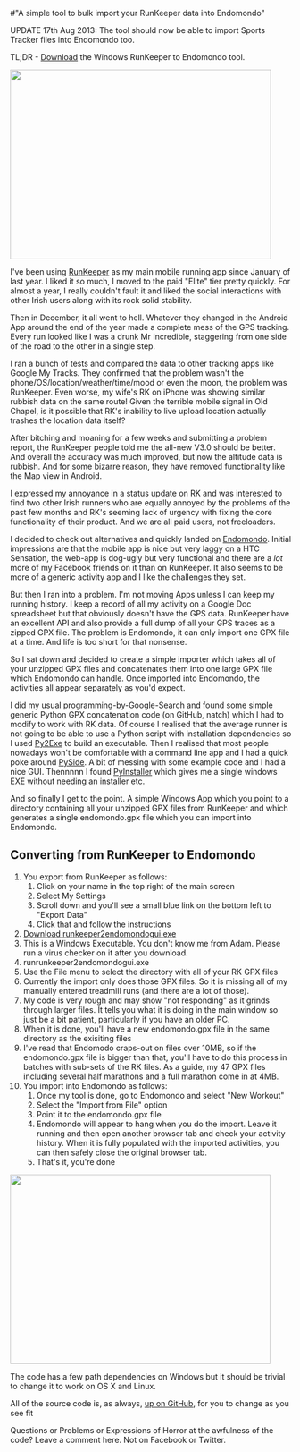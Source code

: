 #"A simple tool to bulk import your RunKeeper data into Endomondo"

UPDATE 17th Aug 2013: The tool should now be able to import Sports Tracker files into Endomondo too.

TL;DR - <a href="https://github.com/conoro/runkeeper2endomondo/blob/master/runkeeper2endomondogui.exe?raw=true">Download</a> the Windows RunKeeper to Endomondo tool.

<a href="https://github.com/conoro/runkeeper2endomondo"><img class="size-full wp-image-942 aligncenter" title="rk2em_01" alt="" src="http://conoroneill.net/wp-content/uploads/2013/03/rk2em_01.jpg" width="467" height="339" /></a>

I've been using <a href="http://runkeeper.com/">RunKeeper</a> as my main mobile running app since January of last year. I liked it so much, I moved to the paid "Elite" tier pretty quickly. For almost a year, I really couldn't fault it and liked the social interactions with other Irish users along with its rock solid stability.

Then in December, it all went to hell. Whatever they changed in the Android App around the end of the year made a complete mess of the GPS tracking. Every run looked like I was a drunk Mr Incredible, staggering from one side of the road to the other in a single step.

I ran a bunch of tests and compared the data to other tracking apps like Google My Tracks. They confirmed that the problem wasn't the phone/OS/location/weather/time/mood or even the moon, the problem was RunKeeper. Even worse, my wife's RK on iPhone was showing similar rubbish data on the same route! Given the terrible mobile signal in Old Chapel, is it possible that RK's inability to live upload location actually trashes the location data itself?

After bitching and moaning for a few weeks and submitting a problem report, the RunKeeper people told me the all-new V3.0 should be better. And overall the accuracy was much improved, but now the altitude data is rubbish. And for some bizarre reason, they have removed functionality like the Map view in Android.

I expressed my annoyance in a status update on RK and was interested to find two other Irish runners who are equally annoyed by the problems of the past few months and RK's seeming lack of urgency with fixing the core functionality of their product. And we are all paid users, not freeloaders.

I decided to check out alternatives and quickly landed on <a href="http://www.endomondo.com">Endomondo</a>. Initial impressions are that the mobile app is nice but very laggy on a HTC Sensation, the web-app is dog-ugly but very functional and there are a _lot_ more of my Facebook friends on it than on RunKeeper. It also seems to be more of a generic activity app and I like the challenges they set.

But then I ran into a problem. I'm not moving Apps unless I can keep my running history. I keep a record of all my activity on a Google Doc spreadsheet but that obviously doesn't have the GPS data. RunKeeper have an excellent API and also provide a full dump of all your GPS traces as a zipped GPX file. The problem is Endomondo, it can only import one GPX file at a time. And life is too short for that nonsense.

So I sat down and decided to create a simple importer which takes all of your unzipped GPX files and concatenates them into one large GPX file which Endomondo can handle. Once imported into Endomondo, the activities all appear separately as you'd expect.

I did my usual programming-by-Google-Search and found some simple generic Python GPX concatenation code (on GitHub, natch) which I had to modify to work with RK data. Of course I realised that the average runner is not going to be able to use a Python script with installation dependencies so I used <a href="http://www.py2exe.org/">Py2Exe</a> to build an executable. Then I realised that most people nowadays won't be comfortable with a command line app and I had a quick poke around <a href="http://qt-project.org/wiki/PySide">PySide</a>. A bit of messing with some example code and I had a nice GUI. Thennnnn I found <a href="http://www.pyinstaller.org">PyInstaller</a> which gives me a single windows EXE without needing an installer etc.

And so finally I get to the point. A simple Windows App which you point to a directory containing all your unzipped GPX files from RunKeeper and which generates a single endomondo.gpx file which you can import into Endomondo.
<h2>Converting from RunKeeper to Endomondo</h2>
<ol>
	<li>You export from RunKeeper as follows:
<ol>
	<li>Click on your name in the top right of the main screen</li>
	<li>Select My Settings</li>
	<li>Scroll down and you'll see a small blue link on the bottom left to "Export Data"</li>
	<li>Click that and follow the instructions</li>
</ol>
</li>
	<li><a href="https://github.com/conoro/runkeeper2endomondo/blob/master/runkeeper2endomondogui.exe?raw=true">Download runkeeper2endomondogui.exe</a></li>
	<li>This is a Windows Executable. You don't know me from Adam. Please run a virus checker on it after you download.</li>
	<li>runrunkeeper2endomondogui.exe</li>
	<li>Use the File menu to select the directory with all of your RK GPX files</li>
	<li>Currently the import only does those GPX files. So it is missing all of my manually entered treadmill runs (and there are a lot of those).</li>
	<li>My code is very rough and may show "not responding" as it grinds through larger files. It tells you what it is doing in the main window so just be a bit patient, particularly if you have an older PC.</li>
	<li>When it is done, you'll have a new endomondo.gpx file in the same directory as the exisiting files</li>
	<li>I've read that Endomodo craps-out on files over 10MB, so if the endomondo.gpx file is bigger than that, you'll have to do this process in batches with sub-sets of the RK files. As a guide, my 47 GPX files including several half marathons and a full marathon come in at 4MB.</li>
	<li>You import into Endomondo as follows:
<ol>
	<li>Once my tool is done, go to Endomondo and select "New Workout"</li>
	<li>Select the "Import from File" option</li>
	<li>Point it to the endomondo.gpx file</li>
	<li>Endomondo will appear to hang when you do the import. Leave it running and then open another browser tab and check your activity history. When it is fully populated with the imported activities, you can then safely close the original browser tab.</li>
	<li>That's it, you're done</li>
</ol>
</li>
</ol>
<a href="https://github.com/conoro/runkeeper2endomondo"><img class="size-full wp-image-943 aligncenter" title="rk2em_02" alt="" src="http://conoroneill.net/wp-content/uploads/2013/03/rk2em_02.jpg" width="466" height="339" /></a>

The code has a few path dependencies on Windows but it should be trivial to change it to work on OS X and Linux.

All of the source code is, as always, <a href="https://github.com/conoro/runkeeper2endomondo">up on GitHub</a>, for you to change as you see fit

Questions or Problems or Expressions of Horror at the awfulness of the code? Leave a comment here. Not on Facebook or Twitter.